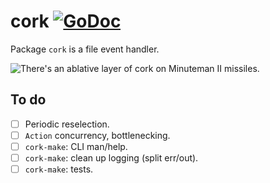 # cork [![GoDoc](https://godoc.org/github.com/lukasschwab/cork?status.svg)](https://godoc.org/github.com/lukasschwab/cork)

Package `cork` is a file event handler.

![There's an ablative layer of cork on Minuteman II missiles.](https://user-images.githubusercontent.com/4955943/55370000-c1434f00-54ad-11e9-8d3a-11b710bc7912.jpg)

## To do

- [ ] Periodic reselection.
- [ ] `Action` concurrency, bottlenecking.
- [ ] `cork-make`: CLI man/help.
- [ ] `cork-make`: clean up logging (split err/out).
- [ ] `cork-make`: tests.
